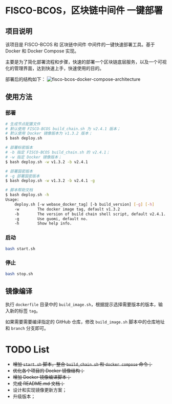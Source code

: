 # FISCO-BCOS，区块链中间件 一键部署

## 项目说明
该项目是 FISCO-BCOS 和 区块链中间件 中间件的一键快速部署工具。基于 Docker 和 Docker Compose 实现。

主要是为了简化部署流程和步骤，快速的部署一个区块链底层服务，以及一个可视化的管理界面，达到快速上手，快速使用的目的。

部署后的结构如下：
![fisco-bcos-docker-compose-architecture](https://img.tupm.net/2020/05/7D8E4C6141A6DF270B96D90EF3DCA775.jpg)

## 使用方法

### 部署

```Bash
# 生成节点配置文件
# 默认使用 FISCO-BCOS build_chain.sh 为 v2.4.1 版本；
# 默认使用 Docker 镜像版本为 v1.3.2 版本；
$ bash deploy.sh

# 部署标密版本
# -b 指定 FISCO-BCOS build_chain.sh 的 v2.4.1；
# -w 指定 Docker 镜像版本；
$ bash deploy.sh -w v1.3.2 -b v2.4.1 

# 部署国密版本
# -g 部署国密版本
$ bash deploy.sh -w v1.3.2 -b v2.4.1 -g

# 脚本帮助文档
$ bash deploy.sh -h
Usage:
    deploy.sh [-w webase_docker_tag] [-b build_version] [-g] [-h]
    -w        The docker image tag, default v1.3.2
    -b        The version of build chain shell script, default v2.4.1.
    -g        Use guomi, default no.
    -h        Show help info.

```
### 启动

```Bash
bash start.sh
```
### 停止

```Bash
bash stop.sh
```

## 镜像编译
执行 `dockerfile` 目录中的 `build_image.sh`，根据提示选择需要版本的版本，输入新的标签 `tag`。

如果需要需要编译指定的 GitHub 仓库，修改 `build_image.sh` 脚本中的仓库地址和 `branch` 分支即可。

# TODO List

* ~~增加 `start.sh` 脚本，整合 `build_chain.sh` 和 `docker compose` 命令；~~
* ~~优化各个项目的 Docker 镜像结构；~~
* ~~增加 Docker 镜像编译脚本；~~
* ~~完成 README.md 文档；~~
* 设计和实现镜像更新方案；
* 升级版本；